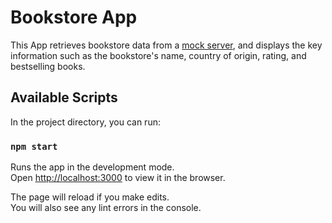# Bookstore App

This App retrieves bookstore data from a [mock server](https://github.com/squirro/frontend-coding-challenge), and displays the key information such as the bookstore's name, country of origin, rating, and bestselling books.

## Available Scripts

In the project directory, you can run:

### `npm start`

Runs the app in the development mode.\
Open [http://localhost:3000](http://localhost:3000) to view it in the browser.

The page will reload if you make edits.\
You will also see any lint errors in the console.
